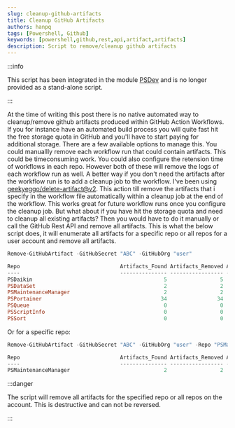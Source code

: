 ```yaml
---
slug: cleanup-github-artifacts
title: Cleanup GitHub Artifacts
authors: hanpq
tags: [Powershell, Github]
keywords: [powershell,github,rest,api,artifact,artifacts]
description: Script to remove/cleanup github artifacts
---
```


<div class="fb-share-button"
data-href="https://getps.dev/blog/cleanup-github-artifacts"
data-layout="button"
data-size="small">
</div>

:::info

This script has been integrated in the module [PSDev](https://getps.dev/modules/psdev/getstarted/) and is no longer provided as a stand-alone script.

:::

At the time of writing this post there is no native automated way to cleanup/remove github artifacts produced within GitHub Action Workflows. If you for instance have an automated build process you will quite fast hit the free storage quota in GitHub and you'll have to start paying for additional storage. There are a few available options to manage this. You could manuallly remove each workflow run that could contain artifacts. This could be timeconsuming work. You could also configure the retension time of workflows in each repo. However both of these will remove the logs of each workflow run as well. A better way if you don't need the artifacts after the workflow run is to add a cleanup job to the workflow. I've been using [geekyeggo/delete-artifact@v2](https://github.com/GeekyEggo/delete-artifact). This action till remove the artifacts that i specify in the workflow file automatically within a cleanup job at the end of the workflow. This works great for future workflow runs once you configure the cleanup job. But what about if you have hit the storage quota and need to cleanup all existing artifacts? Then you would have to do it manually or call the GitHub Rest API and remove all artifacts. This is what the below script does, it will enumerate all artifacts for a specific repo or all repos for a user account and remove all artifacts.

```powershell
Remove-GitHubArtifact -GitHubSecret "ABC" -GitHubOrg "user"

Repo                                Artifacts_Found Artifacts_Removed Artifacts_SizeMB
----                                --------------- ----------------- ----------------
PSDaikin                                          5                 5               43
PSDataSet                                         2                 2                2
PSMaintenanceManager                              2                 2               21
PSPortainer                                      34                34              321
PSQueue                                           0                 0                0
PSScriptInfo                                      0                 0                0
PSSort                                            0                 0                0
```

Or for a specific repo:
```powershell
Remove-GitHubArtifact -GitHubSecret "ABC" -GitHubOrg "user" -Repo "PSMaintenanceManager"

Repo                                Artifacts_Found Artifacts_Removed Artifacts_SizeMB
----                                --------------- ----------------- ----------------
PSMaintenanceManager                              2                 2               21
```

:::danger

The script will remove all artifacts for the specified repo or all repos on the account. This is destructive and can not be reversed.

:::

<Comments />
